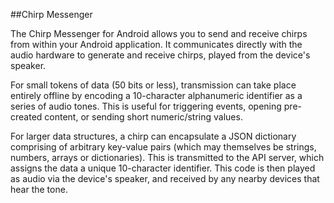 ##Chirp Messenger

The Chirp Messenger for Android allows you to send and receive chirps from within your Android application. It communicates directly with the audio hardware to generate and receive chirps, played from the device's speaker.

For small tokens of data (50 bits or less), transmission can take place entirely offline by encoding a 10-character alphanumeric identifier as a series of audio tones. This is useful for triggering events, opening pre-created content, or sending short numeric/string values.

For larger data structures, a chirp can encapsulate a JSON dictionary comprising of arbitrary key-value pairs (which may themselves be strings, numbers, arrays or dictionaries). This is transmitted to the API server, which assigns the data a unique 10-character identifier. This code is then played as audio via the device's speaker, and received by any nearby devices that hear the tone.


